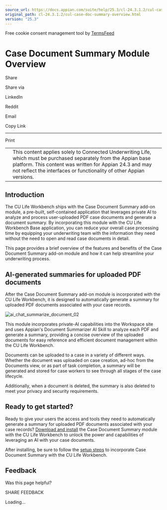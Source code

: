 ```yaml
---
source_url: https://docs.appian.com/suite/help/25.3/cl-24.3.1.2/cul-case-doc-summary-overview.html
original_path: cl-24.3.1.2/cul-case-doc-summary-overview.html
version: "25.3"
---
```


Free cookie consent management tool by [TermsFeed](https://www.termsfeed.com/)

# Case Document Summary Module Overview

Share

Share via

LinkedIn

Reddit

Email

Copy Link

* * *

Print

<table><tbody><tr><td><i class="fa fa-check-square-o" aria-hidden="true"></i></td><td>This content applies solely to Connected Underwriting Life, which must be purchased separately from the Appian base platform. This content was written for Appian 24.3 and may not reflect the interfaces or functionality of other Appian versions.</td></tr></tbody></table>

## Introduction

The CU Life Workbench ships with the Case Document Summary add-on module, a pre-built, self-contained application that leverages private AI to analyze and process user-uploaded PDF case documents and generate a document summary. By incorporating this module with the CU Life Workbench Base application, you can reduce your overall case processing time by equipping your underwriting team with the information they need without the need to open and read case documents in detail.

This page provides a brief overview of the features and benefits of the Case Document Summary add-on module and how it can help streamline your underwriting process.

## AI-generated summaries for uploaded PDF documents

After the Case Document Summary add-on module is incorporated with the CU Life Workbench, it is designed to automatically generate a summary for uploaded PDF documents associated with your case records.

![ai_chat_summarize_document_02](images/ai_chat_summarize_document_02.png)

This module incorporates private-AI capabilities into the Workspace site and uses Appian's Document Summarizer AI Skill to analyze each PDF and generate a summary, providing a concise overview of the uploaded documents for easy reference and efficient document management within the CU Life Workbench.

Documents can be uploaded to a case in a variety of different ways. Whether the document was uploaded on case creation, ad-hoc from the Documents view, or as part of task completion, a summary will be generated and stored for case workers to see through all stages of the case lifecycle.

Additionally, when a document is deleted, the summary is also deleted to meet your privacy and security requirements.

## Ready to get started?

Ready to give your users the access and tools they need to automatically generate a summary for uploaded PDF documents associated with your case records? [Download and install](cul-case-doc-summary-installation.html) the Case Document Summary module with the CU Life Workbench to unlock the power and capabilities of leveraging an AI with your case documents.

After installing, be sure to follow the [setup steps](cul-case-doc-summary-setup.html) to incorporate Case Document Summary with the CU Life Workbench.

## Feedback

Was this page helpful?

SHARE FEEDBACK

Loading...
